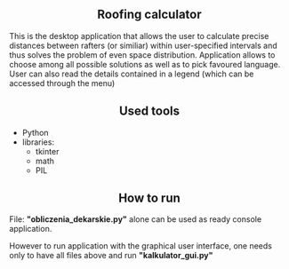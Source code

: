 <h2 style="text-align: center">Roofing calculator</h2>
<p>This is the desktop application that allows the user to calculate precise distances between
rafters (or similiar) within user-specified intervals and thus solves the problem of even space distribution.
Application allows to choose among all possible solutions as well as to pick favoured language. User can also
read the details contained in a legend (which can be accessed through the menu)</p>

<h2 style="text-align: center">Used tools</h2>
<ul>
  <li>Python</li>
  <li>libraries:
  <ul>
    <li>tkinter</li>
    <li>math</li>
    <li>PIL</li>
  </ul></li>
</ul>
<h2 style="text-align: center">How to run</h2>

<p>File: <b>"obliczenia_dekarskie.py"</b> alone can be used as ready console application.</p>
<p>However to run application with the graphical user interface, one needs only to
have all files above  and run <b>"kalkulator_gui.py"</b></p>
